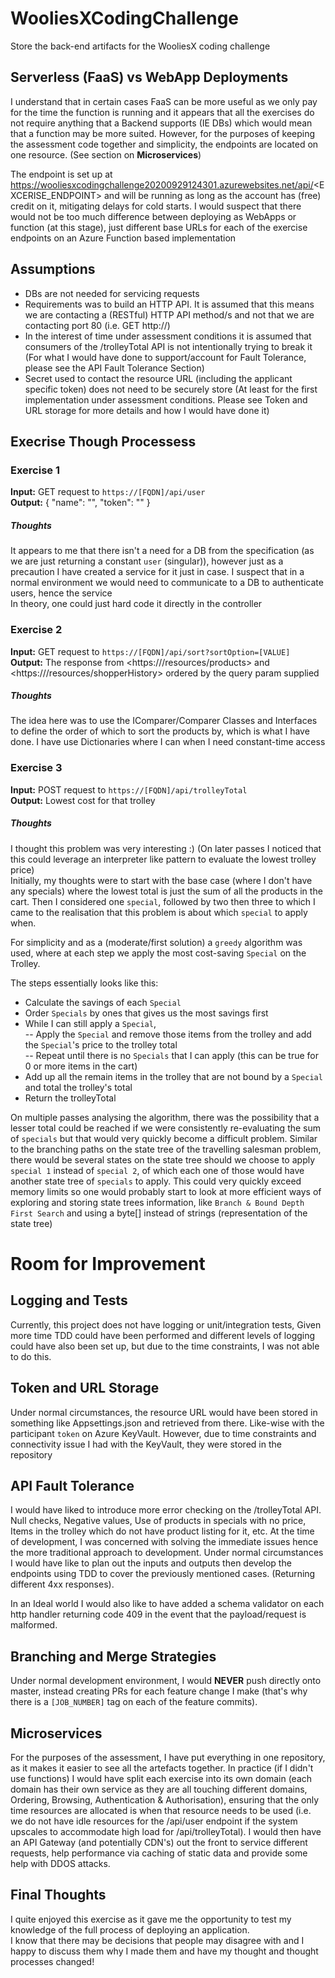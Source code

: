 # WooliesXCodingChallenge
Store the back-end artifacts for the WooliesX coding challenge

## Serverless (FaaS) vs WebApp Deployments
I understand that in certain cases FaaS can be more useful as we only pay for the time the function is running and it appears that all the exercises do not require anything that a Backend supports (IE DBs) which would mean that a function may be more suited. However, for the purposes of keeping the assessment code together and simplicity, the endpoints are located on one resource. (See section on **Microservices**)

The endpoint is set up at https://wooliesxcodingchallenge20200929124301.azurewebsites.net/api/<EXCERISE_ENDPOINT> and will be running as long as the account has (free) credit on it, mitigating delays for cold starts. I would suspect that there would not be too much difference between deploying as WebApps or function (at this stage), just different base URLs for each of the exercise endpoints on an Azure Function based implementation

## Assumptions
- DBs are not needed for servicing requests
- Requirements was to build an HTTP API. It is assumed that this means we are contacting a (RESTful) HTTP API method/s and not that we are contacting port 80 (i.e. GET http://)
- In the interest of time under assessment conditions it is assumed that consumers of the /trolleyTotal API is not intentionally trying to break it (For what I would have done to support/account for Fault Tolerance, please see the API Fault Tolerance Section)
- Secret used to contact the resource URL (including the applicant specific token) does not need to be securely store (At least for the first implementation under assessment conditions. Please see Token and URL storage for more details and how I would have done it)


## Execrise Though Processess
### Exercise 1
**Input:** GET request to `https://[FQDN]/api/user`\
**Output:** { "name": "<NAME>", "token": "<TOKEN>" }

##### Thoughts
It appears to me that there isn't a need for a DB from the specification (as we are just returning a constant `user` (singular)), however just as a precaution I have created a service for it just in case. I suspect that in a normal environment we would need to communicate to a DB to authenticate users, hence the service\
In theory, one could just hard code it directly in the controller

### Exercise 2
**Input:** GET request to `https://[FQDN]/api/sort?sortOption=[VALUE]`\
**Output:** The response from <https://<FQDN>/resources/products> and <https://<FQDN>/resources/shopperHistory> ordered by the query param supplied
  
##### Thoughts
The idea here was to use the IComparer/Comparer Classes and Interfaces to define the order of which to sort the products by, which is what I have done.
I have use Dictionaries where I can when I need constant-time access

### Exercise 3
**Input:** POST request to `https://[FQDN]/api/trolleyTotal`\
**Output:** Lowest cost for that trolley
  
##### Thoughts
I thought this problem was very interesting :) (On later passes I noticed that this could leverage an interpreter like pattern to evaluate the lowest trolley price)\
Initially, my thoughts were to start with the base case (where I don't have any specials) where the lowest total is just the sum of all the products in the cart. Then I considered one `special`, followed by two then three to which I came to the realisation that this problem is about which `special` to apply when.

For simplicity and as a (moderate/first solution) a `greedy` algorithm was used, where at each step we apply the most cost-saving `Special` on the Trolley. 

The steps essentially looks like this:
- Calculate the savings of each `Special`
- Order `Specials` by ones that gives us the most savings first
- While I can still apply a `Special`, \
-- Apply the `Special` and remove those items from the trolley and add the `Special`'s price to the trolley total\
-- Repeat until there is no `Specials` that I can apply (this can be true for 0 or more items in the cart)
- Add up all the remain items in the trolley that are not bound by a `Special` and total the trolley's total
- Return the trolleyTotal

On multiple passes analysing the algorithm, there was the possibility that a lesser total could be reached if we were consistently re-evaluating the sum of `specials` but that would very quickly become a difficult problem. Similar to the branching paths on the state tree of the travelling salesman problem, there would be several states on the state tree should we choose to apply `special 1` instead of `special 2`, of which each one of those would have another state tree of `specials` to apply. This could very quickly exceed memory limits so one would probably start to look at more efficient ways of exploring and storing state trees information, like `Branch & Bound Depth First Search` and using a byte[] instead of strings (representation of the state tree)

# Room for Improvement
## Logging and Tests
Currently, this project does not have logging or unit/integration tests, Given more time TDD could have been performed and different levels of logging could have also been set up, but due to the time constraints, I was not able to do this.

## Token and URL Storage
Under normal circumstances, the resource URL would have been stored in something like Appsettings.json and retrieved from there. Like-wise with the participant `token` on Azure KeyVault. However, due to time constraints and connectivity issue I had with the KeyVault, they were stored in the repository

## API Fault Tolerance
I would have liked to introduce more error checking on the /trolleyTotal API. Null checks, Negative values, Use of products in specials with no price, Items in the trolley which do not have product listing for it, etc. At the time of development, I was concerned with solving the immediate issues hence the more traditional approach to development. Under normal circumstances I would have like to plan out the inputs and outputs then develop the endpoints using TDD to cover the previously mentioned cases. (Returning different 4xx responses).

In an Ideal world I would also like to have added a schema validator on each http handler returning code 409 in the event that the payload/request is malformed.

## Branching and Merge Strategies
Under normal development environment, I would **NEVER** push directly onto master, instead creating PRs for each feature change I make (that's why there is a `[JOB_NUMBER]` tag on each of the feature commits).

## Microservices
For the purposes of the assessment, I have put everything in one repository, as it makes it easier to see all the artefacts together. In practice (if I didn't use functions) I would have split each exercise into its own domain (each domain has their own service as they are all touching different domains, Ordering, Browsing, Authentication & Authorisation), ensuring that the only time resources are allocated is when that resource needs to be used (i.e. we do not have idle resources for the /api/user endpoint if the system upscales to accommodate high load for /api/trolleyTotal). I would then have an API Gateway (and potentially CDN's) out the front to service different requests, help performance via caching of static data and provide some help with DDOS attacks.

## Final Thoughts
I quite enjoyed this exercise as it gave me the opportunity to test my knowledge of the full process of deploying an application.\
I know that there may be decisions that people may disagree with and I happy to discuss them why I made them and have my thought and thought processes changed!
